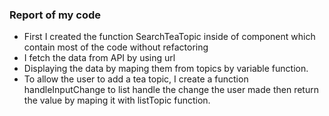 ### Report of my code

- First I created the function SearchTeaTopic inside of component which contain most of the code without refactoring
- I fetch the data from API by using url
- Displaying the data by maping them from topics by variable function. 
- To allow the user to add a tea topic, I create a function handleInputChange to list handle the change the user made then return the value by maping it with listTopic function.